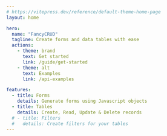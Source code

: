 ```yaml
---
# https://vitepress.dev/reference/default-theme-home-page
layout: home

hero:
  name: "FancyCRUD"
  tagline: Create forms and data tables with ease
  actions:
    - theme: brand
      text: Get started
      link: /guide/get-started
    - theme: alt
      text: Examples
      link: /api-examples

features:
  - title: Forms
    details: Generate forms using Javascript objects
  - title: Tables
    details: Create, Read, Update & Delete records
  # - title: Filters
  #   details: Create filters for your tables
---
```


